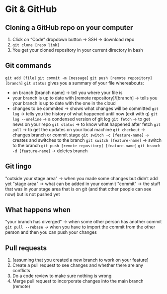 # Git & GitHub

## Cloning a GitHub repo on your computer

1. Click on “Code” dropdown button → SSH → download repo
2. `git clone [repo link]`
3. You get your cloned repository in your current directory in bash

## Git commands

`git add [file]`
`git commit -m [message]`
`git push [remote repository] [branch]`
`git status` gives you a summary of your file whereabouts:
- on branch [branch name] → tell you where your file is
- your branch is up to date with [remote repository]/[branch] → tells you your branch is up to date with the one in the cloud 
- changes to be commited → shows what changes will be committed
`git log` → tells you the history of what happened until now (exit with q)
`git log --oneline` → a condensed version of git log
`git fetch` → to get news on your repo
`git status` → to know what happened after fetch
`git pull` → to get the updates on your local machine
`git checkout` → changes branch or commit stage
`git switch -c [feature-name]` → creates and switches to the branch
`git switch [feature-name]` → switch to the branch
`git push [remote repository] [feature-name]`
`git branch -d [feature-name]` → deletes branch

## Git lingo

"outside your stage area" → when you made some changes but didn’t add yet
"stage area" → what can be added in your commit
"commit" → the stuff that was in your stage area that is on git (and that other people can see now) but is not pushed yet

## What happens when

"your branch has diverged" → when some other person has another commit
`git pull --rebase` → when you have to import the commit from the other person and then you can push your changes

## Pull requests

1. [assuming that you created a new branch to work on your feature]
2. Create a pull request to see changes and whether there are any conflicts
3. Do a code review to make sure nothing is wrong
4. Merge pull request to incorporate changes into the main branch (remote)
